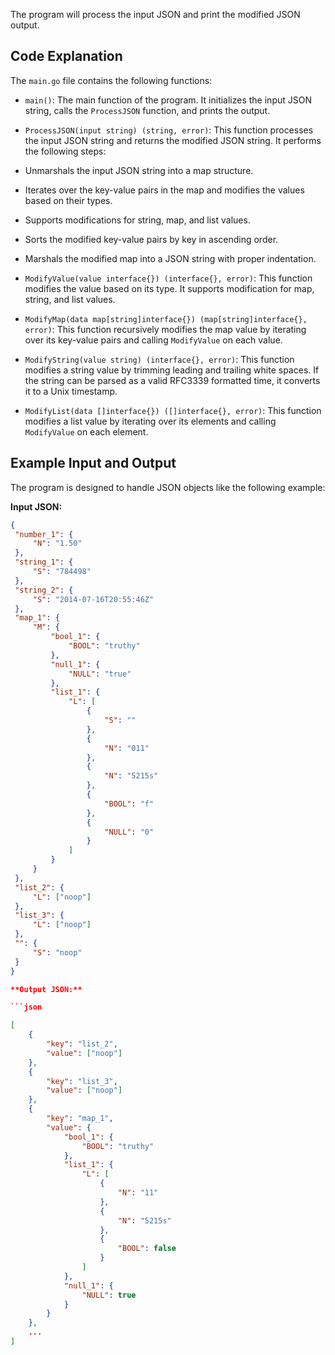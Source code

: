 
The program will process the input JSON and print the modified JSON output.

## Code Explanation

The `main.go` file contains the following functions:

- `main()`: The main function of the program. It initializes the input JSON string, calls the `ProcessJSON` function, and prints the output.

- `ProcessJSON(input string) (string, error)`: This function processes the input JSON string and returns the modified JSON string. It performs the following steps:
- Unmarshals the input JSON string into a map structure.
- Iterates over the key-value pairs in the map and modifies the values based on their types.
- Supports modifications for string, map, and list values.
- Sorts the modified key-value pairs by key in ascending order.
- Marshals the modified map into a JSON string with proper indentation.

- `ModifyValue(value interface{}) (interface{}, error)`: This function modifies the value based on its type. It supports modification for map, string, and list values.

- `ModifyMap(data map[string]interface{}) (map[string]interface{}, error)`: This function recursively modifies the map value by iterating over its key-value pairs and calling `ModifyValue` on each value.

- `ModifyString(value string) (interface{}, error)`: This function modifies a string value by trimming leading and trailing white spaces. If the string can be parsed as a valid RFC3339 formatted time, it converts it to a Unix timestamp.

- `ModifyList(data []interface{}) ([]interface{}, error)`: This function modifies a list value by iterating over its elements and calling `ModifyValue` on each element.

## Example Input and Output

The program is designed to handle JSON objects like the following example:

**Input JSON:**

```json
{
 "number_1": {
     "N": "1.50"
 },
 "string_1": {
     "S": "784498"
 },
 "string_2": {
     "S": "2014-07-16T20:55:46Z"
 },
 "map_1": {
     "M": {
         "bool_1": {
             "BOOL": "truthy"
         },
         "null_1": {
             "NULL": "true"
         },
         "list_1": {
             "L": [
                 {
                     "S": ""
                 },
                 {
                     "N": "011"
                 },
                 {
                     "N": "5215s"
                 },
                 {
                     "BOOL": "f"
                 },
                 {
                     "NULL": "0"
                 }
             ]
         }
     }
 },
 "list_2": {
     "L": ["noop"]
 },
 "list_3": {
     "L": ["noop"]
 },
 "": {
     "S": "noop"
 }
}

**Output JSON:**

```json

[
    {
        "key": "list_2",
        "value": ["noop"]
    },
    {
        "key": "list_3",
        "value": ["noop"]
    },
    {
        "key": "map_1",
        "value": {
            "bool_1": {
                "BOOL": "truthy"
            },
            "list_1": {
                "L": [
                    {
                        "N": "11"
                    },
                    {
                        "N": "5215s"
                    },
                    {
                        "BOOL": false
                    }
                ]
            },
            "null_1": {
                "NULL": true
            }
        }
    },
    ...
]
